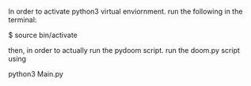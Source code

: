 In order to activate python3 virtual enviornment. run the following in the terminal:

$ source bin/activate

then, in order to actually run the pydoom script. run the doom.py script using

python3 Main.py